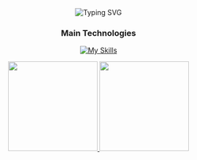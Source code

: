 <div align="center">
  <img src="https://readme-typing-svg.demolab.com?font=Comic+Mono&pause=1000&color=a94848&center=true&width=435&lines=Hello%2C+I'm+Higor." alt="Typing SVG" />
</div>

<div align="center">

 <h3 align="center">Main Technologies</h3>

[![My Skills](https://skills.thijs.gg/icons?i=js,react,css&theme=dark)](https://skills.thijs.gg)

</div>

<div align="center">
  <a href="https://github.com/dsfhigor" />
  <img height="180em" src="https://github-readme-stats.vercel.app/api?username=dsfhigor&show_icons=true&theme=dracula&include_all_commits=true&count_private=true"/>
  <img height="180em" src="https://github-readme-stats.vercel.app/api/top-langs/?username=dsfhigor&layout=compact&theme=dracula"/>
</div>
